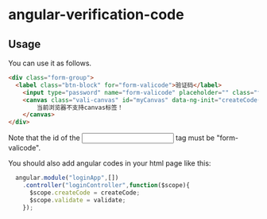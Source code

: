 # angular-verification-code

## Usage
You can use it as follows.
```html
<div class="form-group">
  <label class="btn-block" for="form-valicode">验证码</label>
	<input type="password" name="form-valicode" placeholder="" class="form-password form-control width-short" id="form-valicode" />
	<canvas class="vali-canvas" id="myCanvas" data-ng-init="createCode()" ng-click="createCode()" data-toggle="tooltip" data-placement="top" title="点击更换验证码">
		当前浏览器不支持canvas标签！
	</canvas>
</div>
```
Note that the id of the <input> tag must be "form-valicode".

You should also add angular codes in your html page like this:

```javascript
  angular.module("loginApp",[])
    .controller("loginController",function($scope){
      $scope.createCode = createCode;
      $scope.validate = validate;
    });
```
